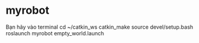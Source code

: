 # myrobot
Bạn hãy vào terminal
cd ~/catkin_ws
catkin_make
source devel/setup.bash
roslaunch myrobot empty_world.launch
